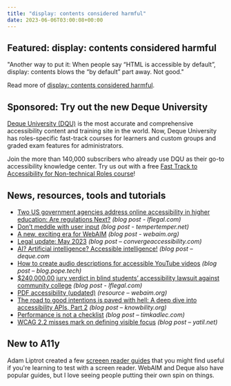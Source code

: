 ```yaml
---
title: "display: contents considered harmful"
date: 2023-06-06T03:00:08+00:00
---
```


## Featured: display: contents considered harmful

"Another way to put it: When people say “HTML is accessible by default”, display: contents blows the “by default” part away. Not good."

Read more of [display: contents considered harmful](https://ericwbailey.website/published/display-contents-considered-harmful/).

## Sponsored: Try out the new Deque University

[Deque University (DQU)](https://dequeuniversity.com/) is the most accurate and comprehensive accessibility content and training site in the world. Now, Deque University has roles-specific fast-track courses for learners and custom groups and graded exam features for administrators.

Join the more than 140,000 subscribers who already use DQU as their go-to accessibility knowledge center. Try us out with a free [Fast Track to Accessibility for Non-technical Roles course](https://dequeuniversity.com/curriculum/courses/fast-track-non-technical)!

## News, resources, tools and tutorials

- [Two US government agencies address online accessibility in higher education: Are regulations Next?](https://www.lflegal.com/2023/05/higher-ed-digital-access/) *(blog post - lflegal.com)*
- [Don’t meddle with user input](https://www.tempertemper.net/blog/dont-meddle-with-user-input) *(blog post - tempertemper.net)*
- [A new, exciting era for WebAIM](https://webaim.org/blog/a-new-exciting-era-for-webaim/) *(blog post - webaim.org)*
- [Legal update: May 2023](https://convergeaccessibility.com/2023/05/30/legal-update-may-2023/) *(blog post – convergeaccessibility.com)*
- [AI? Artificial intelligence? Accessible intelligence!](https://www.deque.com/blog/ai-artificial-intelligence-accessible-intelligence/) *(blog post – deque.com*
- [How to create audio descriptions for accessible YouTube videos](https://blog.pope.tech/2023/05/30/how-to-create-audio-descriptions-for-accessible-youtube-videos/) *(blog post – blog.pope.tech)*
- [$240,000.00 jury verdict in blind students’ accessibility lawsuit against community college](https://www.lflegal.com/2023/05/blind-college-students-jury-verdict/) *(blog post - lflegal.com)*
- [PDF accessibility (updated)](https://webaim.org/techniques/acrobat/) *(resource – webaim.org)*
- [The road to good intentions is paved with hell: A deep dive into accessibility APIs, Part 2](https://knowbility.org/blog/2023/accessibility-apis-part-2) *(blog post – knowbility.org)*
- [Performance is not a checklist](https://timkadlec.com/remembers/2023-06-01-performance-is-not-a-checklist/) *(blog post – timkadlec.com)*
- [WCAG 2.2 misses mark on defining visible focus](https://yatil.net/blog/wcag22-visible-focus) *(blog post – yatil.net)*

## New to A11y

Adam Liptrot created a few [screeen reader guides](https://liptrot.org/guides/) that you might find useful if you're learning to test with a screen reader. WebAIM and Deque also have popular guides, but I love seeing people putting their own spin on things.
